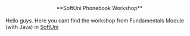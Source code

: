 <center>**SoftUni Phonebook Workshop**</center>
</br>
Hello guys. Here you cant find the workshop from Fundamentals Module (with Java) in <a href="https://softuni.bg">SoftUni</a>
